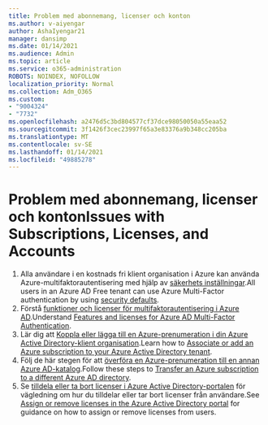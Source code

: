 ```yaml
---
title: Problem med abonnemang, licenser och konton
ms.author: v-aiyengar
author: AshaIyengar21
manager: dansimp
ms.date: 01/14/2021
ms.audience: Admin
ms.topic: article
ms.service: o365-administration
ROBOTS: NOINDEX, NOFOLLOW
localization_priority: Normal
ms.collection: Adm_O365
ms.custom:
- "9004324"
- "7732"
ms.openlocfilehash: a2476d5c3bd804577cf37dce98050050a55eaa52
ms.sourcegitcommit: 3f1426f3cec23997f65a3e83376a9b348cc205ba
ms.translationtype: MT
ms.contentlocale: sv-SE
ms.lasthandoff: 01/14/2021
ms.locfileid: "49885278"
---
```

# <a name="issues-with-subscriptions-licenses-and-accounts"></a><span data-ttu-id="beb5a-102">Problem med abonnemang, licenser och konton</span><span class="sxs-lookup"><span data-stu-id="beb5a-102">Issues with Subscriptions, Licenses, and Accounts</span></span>

1. <span data-ttu-id="beb5a-103">Alla användare i en kostnads fri klient organisation i Azure kan använda Azure-multifaktorautentisering med hjälp av [säkerhets inställningar](https://docs.microsoft.com/azure/active-directory/fundamentals/concept-fundamentals-security-defaults).</span><span class="sxs-lookup"><span data-stu-id="beb5a-103">All users in an Azure AD Free tenant can use Azure Multi-Factor authentication by using [security defaults](https://docs.microsoft.com/azure/active-directory/fundamentals/concept-fundamentals-security-defaults).</span></span>
1. <span data-ttu-id="beb5a-104">Förstå [funktioner och licenser för multifaktorautentisering i Azure AD](https://docs.microsoft.com/azure/active-directory/authentication/concept-mfa-licensing).</span><span class="sxs-lookup"><span data-stu-id="beb5a-104">Understand [Features and licenses for Azure AD Multi-Factor Authentication](https://docs.microsoft.com/azure/active-directory/authentication/concept-mfa-licensing).</span></span>
1. <span data-ttu-id="beb5a-105">Lär dig att [Koppla eller lägga till en Azure-prenumeration i din Azure Active Directory-klient organisation](https://docs.microsoft.com/azure/active-directory/fundamentals/active-directory-how-subscriptions-associated-directory).</span><span class="sxs-lookup"><span data-stu-id="beb5a-105">Learn how to [Associate or add an Azure subscription to your Azure Active Directory tenant](https://docs.microsoft.com/azure/active-directory/fundamentals/active-directory-how-subscriptions-associated-directory).</span></span>
1. <span data-ttu-id="beb5a-106">Följ de här stegen för att [överföra en Azure-prenumeration till en annan Azure AD-katalog](https://docs.microsoft.com/azure/role-based-access-control/transfer-subscription).</span><span class="sxs-lookup"><span data-stu-id="beb5a-106">Follow these steps to [Transfer an Azure subscription to a different Azure AD directory](https://docs.microsoft.com/azure/role-based-access-control/transfer-subscription).</span></span>
1. <span data-ttu-id="beb5a-107">Se [tilldela eller ta bort licenser i Azure Active Directory-portalen](https://docs.microsoft.com/azure/active-directory/fundamentals/license-users-groups) för vägledning om hur du tilldelar eller tar bort licenser från användare.</span><span class="sxs-lookup"><span data-stu-id="beb5a-107">See [Assign or remove licenses in the Azure Active Directory portal](https://docs.microsoft.com/azure/active-directory/fundamentals/license-users-groups) for guidance on how to assign or remove licenses from users.</span></span>